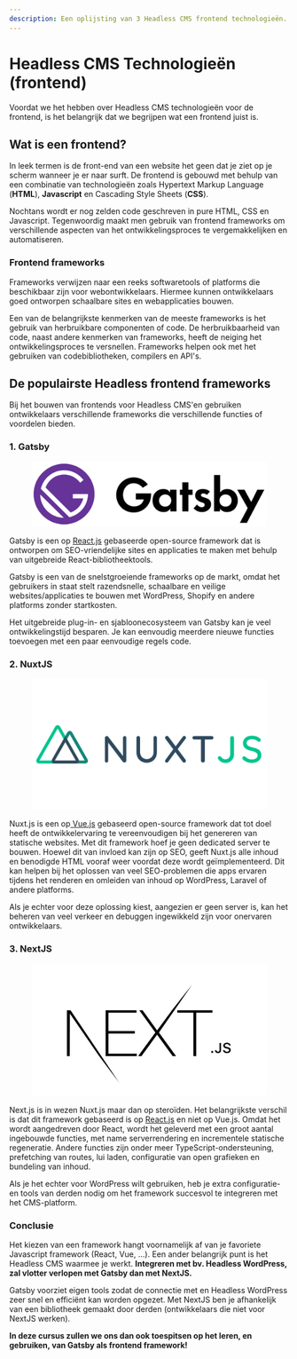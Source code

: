 ```yaml
---
description: Een oplijsting van 3 Headless CMS frontend technologieën.
---
```


# Headless CMS Technologieën (frontend)

Voordat we het hebben over Headless CMS technologieën voor de frontend, is het belangrijk dat we begrijpen wat een frontend juist is.

## Wat is een frontend?

In leek termen is de front-end van een website het geen dat je ziet op je scherm wanneer je er naar surft. De frontend is gebouwd met behulp van een combinatie van technologieën zoals Hypertext Markup Language (**HTML**), **Javascript** en Cascading Style Sheets (**CSS**).

Nochtans wordt er nog zelden code geschreven in pure HTML, CSS en Javascript. Tegenwoordig maakt men gebruik van frontend frameworks om verschillende aspecten van het ontwikkelingsproces te vergemakkelijken en automatiseren.

### Frontend frameworks

Frameworks verwijzen naar een reeks softwaretools of platforms die beschikbaar zijn voor webontwikkelaars. Hiermee kunnen ontwikkelaars goed ontworpen schaalbare sites en webapplicaties bouwen.&#x20;

Een van de belangrijkste kenmerken van de meeste frameworks is het gebruik van herbruikbare componenten of code. De herbruikbaarheid van code, naast andere kenmerken van frameworks, heeft de neiging het ontwikkelingsproces te versnellen. Frameworks helpen ook met het gebruiken van codebibliotheken, compilers en API's.

## De populairste Headless frontend frameworks

Bij het bouwen van frontends voor Headless CMS'en gebruiken ontwikkelaars verschillende frameworks die verschillende functies of voordelen bieden.

### 1. Gatsby

<figure><img src="../.gitbook/assets/image (164).png" alt=""><figcaption></figcaption></figure>

Gatsby is een op [React.js](https://reactjs.org/) gebaseerde open-source framework dat is ontworpen om SEO-vriendelijke sites en applicaties te maken met behulp van uitgebreide React-bibliotheektools.&#x20;

Gatsby is een van de snelstgroeiende frameworks op de markt, omdat het gebruikers in staat stelt razendsnelle, schaalbare en veilige websites/applicaties te bouwen met WordPress, Shopify en andere platforms zonder startkosten.

Het uitgebreide plug-in- en sjabloonecosysteem van Gatsby kan je veel ontwikkelingstijd besparen. Je kan eenvoudig meerdere nieuwe functies toevoegen met een paar eenvoudige regels code.

### 2. NuxtJS

<figure><img src="../.gitbook/assets/image (183).png" alt=""><figcaption></figcaption></figure>

Nuxt.js is een op[ Vue.js](https://vuejs.org/) gebaseerd open-source framework dat tot doel heeft de ontwikkelervaring te vereenvoudigen bij het genereren van statische websites. Met dit framework hoef je geen dedicated server te bouwen. Hoewel dit van invloed kan zijn op SEO, geeft Nuxt.js alle inhoud en benodigde HTML vooraf weer voordat deze wordt geïmplementeerd. Dit kan helpen bij het oplossen van veel SEO-problemen die apps ervaren tijdens het renderen en omleiden van inhoud op WordPress, Laravel of andere platforms.&#x20;

Als je echter voor deze oplossing kiest, aangezien er geen server is, kan het beheren van veel verkeer en debuggen ingewikkeld zijn voor onervaren ontwikkelaars.

### 3. NextJS

<figure><img src="../.gitbook/assets/image (194).png" alt=""><figcaption></figcaption></figure>

Next.js is in wezen Nuxt.js maar dan op steroïden. Het belangrijkste verschil is dat dit framework gebaseerd is op [React.js](https://reactjs.org/) en niet op Vue.js. Omdat het wordt aangedreven door React, wordt het geleverd met een groot aantal ingebouwde functies, met name serverrendering en incrementele statische regeneratie. Andere functies zijn onder meer TypeScript-ondersteuning, prefetching van routes, lui laden, configuratie van open grafieken en bundeling van inhoud.&#x20;

Als je het echter voor WordPress wilt gebruiken, heb je extra configuratie- en tools van derden nodig om het framework succesvol te integreren met het CMS-platform.

### Conclusie

Het kiezen van een framework hangt voornamelijk af van je favoriete Javascript framework (React, Vue, ...). Een ander belangrijk punt is het Headless CMS waarmee je werkt. **Integreren met bv. Headless WordPress, zal vlotter verlopen met Gatsby dan met NextJS.**&#x20;

Gatsby voorziet eigen tools zodat de connectie met en Headless WordPress zeer snel en efficiënt kan worden opgezet. Met NextJS ben je afhankelijk van een bibliotheek gemaakt door derden (ontwikkelaars die niet voor NextJS werken).

**In deze cursus zullen we ons dan ook toespitsen op het leren, en gebruiken, van Gatsby als frontend framework!**

